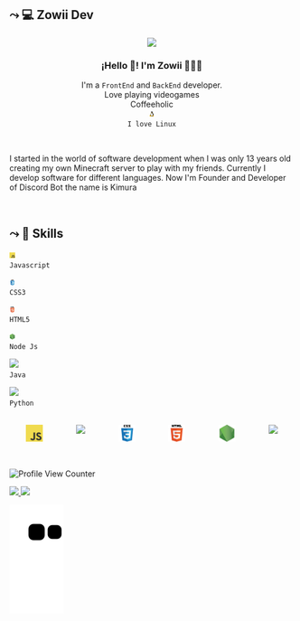 ## ⤳ 💻 Zowii Dev
<p align="center" width="300">
   <img align="center" width="200" src="https://cdn.discordapp.com/attachments/884008599242825750/914489885526728725/circulo_dc.png" />
   <h3 align="center">¡Hello 👋! I'm Zowii 👨🏻‍💻</h3>
</p>

<div align="center" width="300">


 I'm a `FrontEnd` and `BackEnd` developer.
 <br>
 Love playing videogames
 <br>
 Coffeeholic
 <br>
 <code><img height="10" src="https://raw.githubusercontent.com/github/explore/80688e429a7d4ef2fca1e82350fe8e3517d3494d/topics/linux/linux.png"> I love Linux</code> 
 
</div>
<br>

I started in the world of software development when I was only 13 years old creating my own Minecraft server to play with my friends. 
Currently I develop software for different languages. Now I'm Founder and Developer of Discord Bot the name is Kimura

<br>


## ⤳ :pencil: Skills

<code><img height="10" src="https://raw.githubusercontent.com/github/explore/80688e429a7d4ef2fca1e82350fe8e3517d3494d/topics/javascript/javascript.png"> Javascript</code> 

<code><img height="10" src="https://raw.githubusercontent.com/github/explore/80688e429a7d4ef2fca1e82350fe8e3517d3494d/topics/css/css.png"> CSS3</code> 

<code><img height="10" src="https://raw.githubusercontent.com/github/explore/80688e429a7d4ef2fca1e82350fe8e3517d3494d/topics/html/html.png"> HTML5</code> 

<code><img height="10" src="https://raw.githubusercontent.com/github/explore/80688e429a7d4ef2fca1e82350fe8e3517d3494d/topics/nodejs/nodejs.png"> Node Js</code> 

<code><img height="10" src="https://rodanava.neocities.org/proyectofinal/imagenes/java.jpg"> Java</code>

<code><img height="10" src="https://upload.wikimedia.org/wikipedia/commons/thumb/c/c3/Python-logo-notext.svg/1200px-Python-logo-notext.svg.png"> Python</code> 






<br>

<div style="display: flex; justify-content: space-around;">
<img height="30" src="https://raw.githubusercontent.com/github/explore/80688e429a7d4ef2fca1e82350fe8e3517d3494d/topics/javascript/javascript.png">
 
<img height="30" src="https://rodanava.neocities.org/proyectofinal/imagenes/java.jpg">
 
<img height="30" src="https://raw.githubusercontent.com/github/explore/80688e429a7d4ef2fca1e82350fe8e3517d3494d/topics/css/css.png">

 
<img height="30" src="https://raw.githubusercontent.com/github/explore/80688e429a7d4ef2fca1e82350fe8e3517d3494d/topics/html/html.png">

<img height="30" src="https://raw.githubusercontent.com/github/explore/80688e429a7d4ef2fca1e82350fe8e3517d3494d/topics/nodejs/nodejs.png">
 
<img height="30" src="https://upload.wikimedia.org/wikipedia/commons/thumb/c/c3/Python-logo-notext.svg/1200px-Python-logo-notext.svg.png">


</div>


<br />

<br>




![Profile View Counter](https://komarev.com/ghpvc/?username=Motidev)
 <div>
  <a href="https://github.com/pok3dev">
  <img height="150em" src="https://github-readme-stats.vercel.app/api?username=Zowiidev&show_icons=true&theme=dark&include_all_commits=true&count_private=true"/>
  <img height="150em" src="https://github-readme-stats.vercel.app/api/top-langs/?username=Zowiidev&layout=compact&langs_count=7&theme=dark"/>
</div>
 
  ![Snake animation](https://github.com/rafaballerini/rafaballerini/blob/output/github-contribution-grid-snake.svg)
 
</div>

